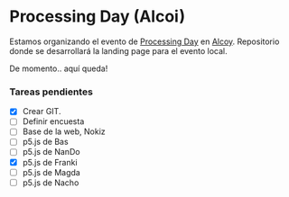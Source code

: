 
# Processing Day (Alcoi)

Estamos organizando el evento de [Processing Day](https://day.processing.org/) en [Alcoy](https://www.google.com/maps/place/Alcoy,+Alicante/@38.7005808,-0.4959241,14z/data=!3m1!4b1!4m5!3m4!1s0xd61864e204bb377:0x3270bc5ab4510472!8m2!3d38.6987066!4d-0.4810937).
Repositorio donde se desarrollará la landing page para el evento local.

De momento.. aquí queda!

### Tareas pendientes
- [x] Crear GIT.
- [ ] Definir encuesta
- [ ] Base de la web, Nokiz
- [ ] p5.js de Bas
- [ ] p5.js de NanDo
- [X] p5.js de Franki
- [ ] p5.js de Magda
- [ ] p5.js de Nacho
